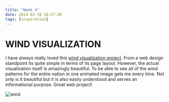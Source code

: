```yaml
---
title: "Week 4"
date: 2014-02-18 18:27:30 
tags: [inspiration] 
---
```


# WIND VISUALIZATION

I have always really loved this [wind visualization project](http://hint.fm/wind/). From a web design standpoint its quite simple in terms of its page layout. However, the actual visualization itself is amazingly beautiful. To be able to see all of the wind patterns for the entire nation in one animated image gets me every time. Not only is it beautiful but it is also easily understood and serves an informational purpose. Great web project!


![wind](http://www.wired.com/geekdad/wp-content/uploads/2012/04/Google_Wind_640px.png/300/300)
